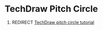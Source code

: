 # TechDraw Pitch Circle
1.  REDIRECT [TechDraw pitch circle tutorial](TechDraw_pitch_circle_tutorial.md)
